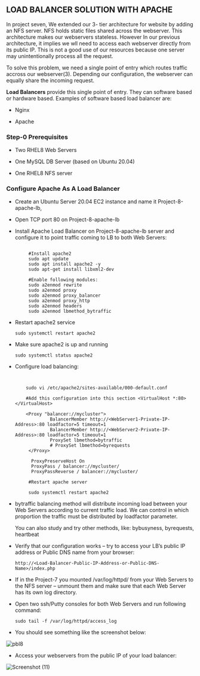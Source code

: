 ## LOAD BALANCER SOLUTION WITH APACHE

In project seven, We extended our 3- tier architecture for website by adding an NFS server. NFS holds static files shared across the webserver. This architecture makes our webservers stateless. However In our previous architecture, it implies we wll need to access each webserver directly from its public IP. This is not a good use of our resources because one server may unintentionally process all the request. 

To solve this problem, we need a single point of entry which routes traffic accross our webserver(3). Depending our configuration, the webserver can equally share the incoming request.

**Load Balancers** provide this single point of entry. They can software based or hardware based. Examples of software based load balancer are:

- Nginx

- Apache


### Step-0 Prerequisites
- Two RHEL8 Web Servers

- One MySQL DB Server (based on Ubuntu 20.04)

- One RHEL8 NFS server


### Configure Apache As A Load Balancer

- Create an Ubuntu Server 20.04 EC2 instance and name it Project-8-apache-lb,

- Open TCP port 80 on Project-8-apache-lb

- Install Apache Load Balancer on Project-8-apache-lb server and configure it to point traffic coming to LB to both Web Servers:


  ```
    
       #Install apache2
       sudo apt update
       sudo apt install apache2 -y
       sudo apt-get install libxml2-dev

       #Enable following modules:
       sudo a2enmod rewrite
       sudo a2enmod proxy
       sudo a2enmod proxy_balancer
       sudo a2enmod proxy_http
       sudo a2enmod headers
       sudo a2enmod lbmethod_bytraffic
  ```
  
- Restart apache2 service

  `sudo systemctl restart apache2`
  
- Make sure apache2 is up and running


  `sudo systemctl status apache2`
  
- Configure load balancing:


  ```
  
  
      sudo vi /etc/apache2/sites-available/000-default.conf

      #Add this configuration into this section <VirtualHost *:80>  </VirtualHost>

      <Proxy "balancer://mycluster">
               BalancerMember http://<WebServer1-Private-IP-Address>:80 loadfactor=5 timeout=1
               BalancerMember http://<WebServer2-Private-IP-Address>:80 loadfactor=5 timeout=1
               ProxySet lbmethod=bytraffic
               # ProxySet lbmethod=byrequests
       </Proxy>

        ProxyPreserveHost On
        ProxyPass / balancer://mycluster/
        ProxyPassReverse / balancer://mycluster/

       #Restart apache server

       sudo systemctl restart apache2
  ```
  
- bytraffic balancing method will distribute incoming load between your Web Servers according to current traffic load. We can control in which proportion the traffic     must be distributed by loadfactor parameter.

  You can also study and try other methods, like: bybusyness, byrequests, heartbeat
  
  
- Verify that our configuration works – try to access your LB’s public IP address or Public DNS name from your browser:


  `http://<Load-Balancer-Public-IP-Address-or-Public-DNS-Name>/index.php`
  
- If in the Project-7 you mounted /var/log/httpd/ from your Web Servers to the NFS server – unmount them and make sure that each Web Server has its own log directory.


- Open two ssh/Putty consoles for both Web Servers and run following command:

  `sudo tail -f /var/log/httpd/access_log`

- You should see something like the screenshot below:

  
 ![pbl8](https://user-images.githubusercontent.com/52359007/165973367-d4164c5c-76f5-49cd-a7c3-853c82eea2b3.PNG)
 
 
- Access your webservers from the public IP of your load balancer:


  
  
  
  
 ![Screenshot (11)](https://user-images.githubusercontent.com/52359007/165973764-82ab202e-bb66-4094-83a9-b8bef5a328f8.png)  
